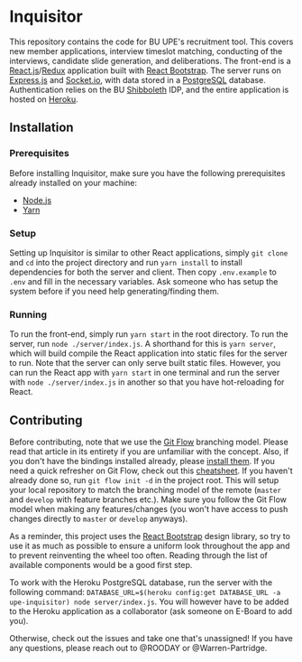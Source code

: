 # Inquisitor
This repository contains the code for BU UPE's recruitment tool. This covers new member applications, interview timeslot matching, conducting of the interviews, candidate slide generation, and deliberations. The front-end is a [React.js](https://reactjs.org/)/[Redux](https://react-redux.js.org/) application built with [React Bootstrap](https://react-bootstrap.github.io/). The server runs on [Express.js](https://expressjs.com/) and [Socket.io](https://socket.io/), with data stored in a [PostgreSQL](https://www.postgresql.org/) database. Authentication relies on the BU [Shibboleth](https://en.wikipedia.org/wiki/Shibboleth_(Shibboleth_Consortium)) IDP, and the entire application is hosted on [Heroku](https://www.heroku.com/).

## Installation
### Prerequisites
Before installing Inquisitor, make sure you have the following prerequisites already installed on your machine:
- [Node.js](https://nodejs.org/en/)
- [Yarn](https://yarnpkg.com/)

### Setup
Setting up Inquisitor is similar to other React applications, simply `git clone` and `cd` into the project directory and run `yarn install` to install dependencies for both the server and client. Then copy `.env.example` to `.env` and fill in the necessary variables. Ask someone who has setup the system before if you need help generating/finding them.

### Running
To run the front-end, simply run `yarn start` in the root directory. To run the server, run `node ./server/index.js`. A shorthand for this is `yarn server`, which will build compile the React application into static files for the server to run. Note that the server can only serve built static files. However, you can run the React app with `yarn start` in one terminal and run the server with `node ./server/index.js` in another so that you have hot-reloading for React.

## Contributing
Before contributing, note that we use the [Git Flow](https://nvie.com/posts/a-successful-git-branching-model/) branching model. Please read that article in its entirety if you are unfamiliar with the concept. Also, if you don't have the bindings installed already, please [install them](https://github.com/nvie/gitflow/wiki/Installation). If you need a quick refresher on Git Flow, check out this [cheatsheet](https://danielkummer.github.io/git-flow-cheatsheet/). If you haven't already done so, run `git flow init -d` in the project root. This will setup your local repository to match the branching model of the remote (`master` and `develop` with feature branches etc.). Make sure you follow the Git Flow model when making any features/changes (you won't have access to push changes directly to `master` or `develop` anyways).

As a reminder, this project uses the [React Bootstrap](https://react-bootstrap.github.io/) design library, so try to use it as much as possible to ensure a uniform look throughout the app and to prevent reinventing the wheel too often. Reading through the list of available components would be a good first step.

To work with the Heroku PostgreSQL database, run the server with the following command: `DATABASE_URL=$(heroku config:get DATABASE_URL -a upe-inquisitor) node server/index.js`. You will however have to be added to the Heroku application as a collaborator (ask someone on E-Board to add you).

Otherwise, check out the issues and take one that's unassigned! If you have any questions, please reach out to @ROODAY or @Warren-Partridge.
